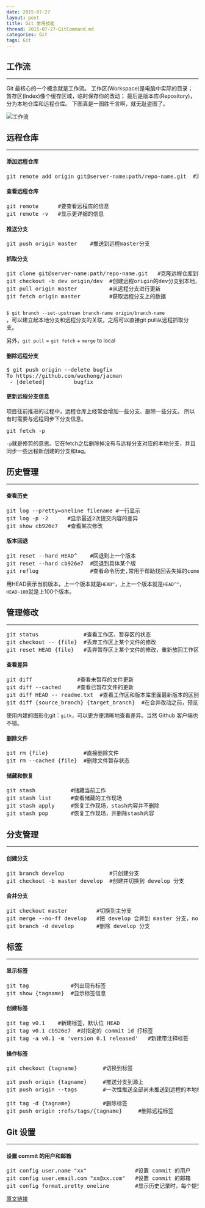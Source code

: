 ```yaml
---
date: 2015-07-27
layout: post
title: Git 常用技能
thread: 2015-07-27-GitCommand.md
categories: Git
tags: Git
---
```





## 工作流
---


Git 最核心的一个概念就是工作流。
工作区(Workspace)是电脑中实际的目录；
暂存区(Index)像个缓存区域，临时保存你的改动；
最后是版本库(Repository)，分为本地仓库和远程仓库。
下图真是一图胜千言啊，就无耻盗图了。

![工作流](/assets/images/git.jpg)


## 远程仓库
---

#### 添加远程仓库

<pre>
git remote add origin git@server-name:path/repo-name.git  #添加一个远程库
</pre>


#### 查看远程仓库

<pre>
git remote      #要查看远程库的信息
git remote -v   #显示更详细的信息
</pre>


#### 推送分支

<pre>
git push origin master    #推送到远程master分支
</pre>


#### 抓取分支

<pre>
git clone git@server-name:path/repo-name.git   #克隆远程仓库到本地(能看到master分支)
git checkout -b dev origin/dev  #创建远程origin的dev分支到本地，并命名为dev
git pull origin master          #从远程分支进行更新 
git fetch origin master         #获取远程分支上的数据
</pre>


<code>
$ git branch --set-upstream branch-name origin/branch-name
</code>，可以建立起本地分支和远程分支的关联，之后可以直接git pull从远程抓取分支。

另外，`git pull` = `git fetch` + `merge` to local


#### 删除远程分支

<pre>
$ git push origin --delete bugfix
To https://github.com/wuchong/jacman
 - [deleted]         bugfix
</pre>


#### 更新远程分支信息

项目往前推进的过程中，远程仓库上经常会增加一些分支、删除一些分支。 所以有时需要与远程同步下分支信息。
<pre>
git fetch -p
</pre>

`-p`就是修剪的意思。它在fetch之后删除掉没有与远程分支对应的本地分支，并且同步一些远程新创建的分支和tag。


## 历史管理
---


#### 查看历史

<pre>
git log --pretty=oneline filename #一行显示
git log -p -2      #显示最近2次提交内容的差异
git show cb926e7   #查看某次修改
</pre>


#### 版本回退

<pre>
git reset --hard HEAD^    #回退到上一个版本
git reset --hard cb926e7  #回退到具体某个版
git reflog                #查看命令历史,常用于帮助找回丢失掉的commit
</pre>


用HEAD表示当前版本，上一个版本就是`HEAD^`，上上一个版本就是`HEAD^^`，`HEAD~100`就是上100个版本。


## 管理修改
---


<pre>
git status              #查看工作区、暂存区的状态
git checkout -- {file}  #丢弃工作区上某个文件的修改
git reset HEAD {file}   #丢弃暂存区上某个文件的修改，重新放回工作区
</pre>


#### 查看差异

<pre>
git diff              #查看未暂存的文件更新 
git diff --cached     #查看已暂存文件的更新 
git diff HEAD -- readme.txt  #查看工作区和版本库里面最新版本的区别
git diff {source_branch} {target_branch}  #在合并改动之前，预览两个分支的差异
</pre>


使用内建的图形化git：`gitk`，可以更方便清晰地查看差异。当然 Github 客户端也不错。


#### 删除文件

<pre>
git rm {file}           #直接删除文件
git rm --cached {file}  #删除文件暂存状态
</pre>


#### 储藏和恢复

<pre>
git stash           #储藏当前工作
git stash list      #查看储藏的工作现场
git stash apply     #恢复工作现场，stash内容并不删除
git stash pop       #恢复工作现场，并删除stash内容
</pre>


## 分支管理
---


#### 创建分支

<pre>
git branch develop              #只创建分支
git checkout -b master develop  #创建并切换到 develop 分支
</pre>


#### 合并分支

<pre>
git checkout master         #切换到主分支
git merge --no-ff develop   #把 develop 合并到 master 分支，no-ff 选项的作用是保留原分支记录
git branch -d develop       #删除 develop 分支
</pre>

## 标签
---

#### 显示标签

<pre>
git tag             #列出现有标签 
git show {tagname}  #显示标签信息
</pre>


#### 创建标签

<pre>
git tag v0.1    #新建标签，默认位 HEAD
git tag v0.1 cb926e7  #对指定的 commit id 打标签
git tag -a v0.1 -m 'version 0.1 released'   #新建带注释标签
</pre>


#### 操作标签


<pre>
git checkout {tagname}        #切换到标签

git push origin {tagname}     #推送分支到源上
git push origin --tags        #一次性推送全部尚未推送到远程的本地标签

git tag -d {tagname}          #删除标签
git push origin :refs/tags/{tagname}     #删除远程标签
</pre>


## Git 设置
---


#### 设置 commit 的用户和邮箱

<pre>
git config user.name "xx"               #设置 commit 的用户
git config user.email.com "xx@xx.com"   #设置 commit 的邮箱
git config format.pretty oneline        #显示历史记录时，每个提交的信息只显示一行
</pre>


[原文链接](http://wuchong.me/blog/2015/03/30/git-useful-skills/#)
